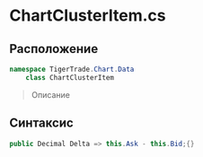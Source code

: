 
# ChartClusterItem.cs
## Расположение
```csharp
namespace TigerTrade.Chart.Data  
    class ChartClusterItem
```

> Описание

## Синтаксис
```csharp
public Decimal Delta => this.Ask - this.Bid;{}
```
